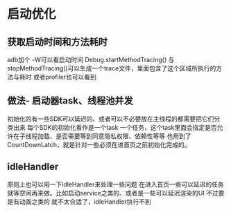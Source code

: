# 启动优化
## 获取启动时间和方法耗时
adb加个 -W可以看启动时间
Debug.startMethodTracing() 与stopMethodTracing()可以生成一个trace文件，里面包含了这个区域所执行的方法与耗时
或者profiler也可以看到

## 做法- 启动器task、线程池并发
初始化的有一些SDK可以延迟的、或者可以不必要放在主线程的都需要把它们分类出来
每个SDK的初始化看作是一个task 一个任务，这个task里面会指定是否允许在子线程加载、是否需要等到同意隐私权限、依赖性等等
也用到了CountDownLatch，就是针对一些必须在进首页之前初始化完成的。

## idleHandler
原则上也可以用一下idleHandler来处理一些问题
在进入首页一些可以延迟的任务就等空闲再来做。比如启动service之类的、或者是一些可以延迟渲染的UI
不过要是有动画之类的 就不太合适了，idleHandler执行不到




